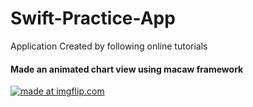 # Swift-Practice-App
Application Created by following online tutorials 


#### Made an animated chart view using macaw framework

<a href="https://imgflip.com/gif/30rdtx"><img src="https://i.imgflip.com/30rdtx.gif" title="made at imgflip.com"/></a>
